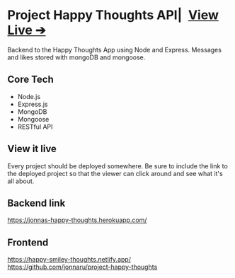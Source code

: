# Project Happy Thoughts API|&ensp;[View Live &#10132;](https://happy-smiley-thoughts.netlify.app/)

Backend to the Happy Thoughts App using Node and Express. Messages and likes stored with mongoDB and mongoose.

## Core Tech

- Node.js
- Express.js
- MongoDB
- Mongoose
- RESTful API

## View it live

Every project should be deployed somewhere. Be sure to include the link to the deployed project so that the viewer can click around and see what it's all about.

## Backend link

https://jonnas-happy-thoughts.herokuapp.com/

## Frontend

https://happy-smiley-thoughts.netlify.app/
https://github.com/jonnaru/project-happy-thoughts
